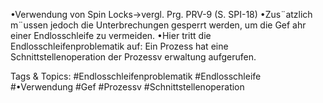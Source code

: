•Verwendung von Spin Locks→vergl. Prg. PRV-9 (S. SPI-18)
•Zus¨atzlich m¨ussen jedoch die Unterbrechungen gesperrt werden, um die Gef ahr einer Endlosschleife zu
vermeiden.
•Hier tritt die Endlosschleifenproblematik auf:
Ein Prozess hat eine Schnittstellenoperation der Prozessv erwaltung aufgerufen.

   Tags & Topics:
   #Endlosschleifenproblematik
   #Endlosschleife
   #•Verwendung
   #Gef
   #Prozessv
   #Schnittstellenoperation